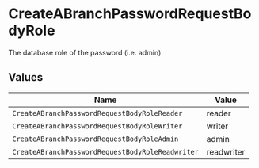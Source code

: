 # CreateABranchPasswordRequestBodyRole

The database role of the password (i.e. admin)


## Values

| Name                                             | Value                                            |
| ------------------------------------------------ | ------------------------------------------------ |
| `CreateABranchPasswordRequestBodyRoleReader`     | reader                                           |
| `CreateABranchPasswordRequestBodyRoleWriter`     | writer                                           |
| `CreateABranchPasswordRequestBodyRoleAdmin`      | admin                                            |
| `CreateABranchPasswordRequestBodyRoleReadwriter` | readwriter                                       |